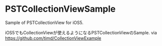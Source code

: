 PSTCollectionViewSample
=======================

Sample of PSTCollectionView for iOS5.

iOS5でもCollectionViewが使えるようになるPSTCollectionViewのSample.
via https://github.com/timd/CollectionViewExample


